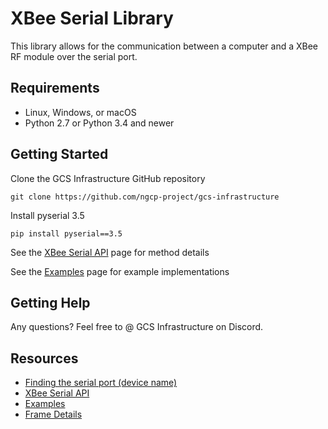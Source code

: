 # XBee Serial Library

This library allows for the communication between a computer and a XBee RF module over the serial port. 

## Requirements
* Linux, Windows, or macOS
* Python 2.7 or Python 3.4 and newer

## Getting Started
Clone the GCS Infrastructure GitHub repository
```
git clone https://github.com/ngcp-project/gcs-infrastructure
```
Install pyserial 3.5
```
pip install pyserial==3.5
```
See the [XBee Serial API][api] page for method details

See the [Examples][examples] page for example implementations


## Getting Help
Any questions? Feel free to @ GCS Infrastructure on Discord.

## Resources
* [Finding the serial port (device name)][serial_port]
* [XBee Serial API][api]
* [Examples][examples]
* [Frame Details][frame_details]


<!-- Links -->
[api]: ./docs/api.md
[examples]: ./docs/examples.md
[frame_details]: ./docs/frame_details.md
[serial_port]: ./docs/serial_port.md